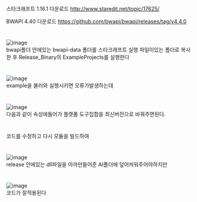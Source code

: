 스타크래프트 1.16.1 다운로드
http://www.staredit.net/topic/17625/

BWAPI 4.40 다운로드
https://github.com/bwapi/bwapi/releases/tag/v4.4.0
#
  
![image](https://user-images.githubusercontent.com/80939966/156757181-31cd868e-17a8-4ea6-89e1-f2cdf70bd72c.png)  
bwapi폴더 안에있는 bwapi-data 폴더를 스타크래프트 실행 파일이있는 폴더로 복사한 후
Release_Binary의 ExampleProjects를 실행한다
#

![image](https://user-images.githubusercontent.com/80939966/156761778-4d936962-1673-462c-9c0b-eabaeb7557a7.png)  
example을 불러와 실행시키면 오류가발생하는데
#

![image](https://user-images.githubusercontent.com/80939966/156761568-2e8440cd-3109-475f-8e79-3e3ea31354a7.png)  
다음과 같이 속성에들어가 플랫폼 도구집합을 최신버전으로 바꿔주면된다.
#

코드를 수정하고 다시 모듈을 빌드하여
#

![image](https://user-images.githubusercontent.com/80939966/156867507-9bb7b2b7-7990-4979-8b92-d30ef679d102.png)  
release 안에있는 dll파일을 아까만들어준 AI폴더에 덮어씌워주어야하지만 
#

![image](https://user-images.githubusercontent.com/80939966/156869960-3255848f-7efa-4fb9-9dde-6c8976977e89.png)  
코드가 잘적용된다
#
